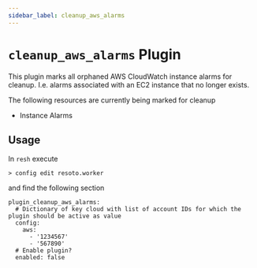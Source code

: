 ```yaml
---
sidebar_label: cleanup_aws_alarms
---
```


# `cleanup_aws_alarms` Plugin

This plugin marks all orphaned AWS CloudWatch instance alarms for cleanup. I.e. alarms associated with an EC2 instance that no longer exists.

The following resources are currently being marked for cleanup

- Instance Alarms

## Usage

In `resh` execute

```
> config edit resoto.worker
```

and find the following section

```
plugin_cleanup_aws_alarms:
  # Dictionary of key cloud with list of account IDs for which the plugin should be active as value
  config:
    aws:
      - '1234567'
      - '567890'
  # Enable plugin?
  enabled: false
```
